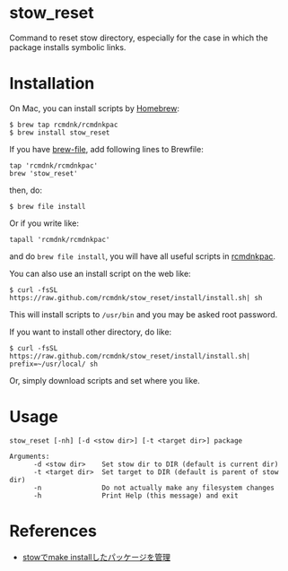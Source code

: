 stow_reset
=========

Command to reset stow directory, especially for the case in which the package installs symbolic links.

# Installation

On Mac, you can install scripts by [Homebrew](https://github.com/mxcl/homebrew):

    $ brew tap rcmdnk/rcmdnkpac
    $ brew install stow_reset

If you have [brew-file](https://github.com/rcmdnk/homebrew-file), add following lines to Brewfile:

    tap 'rcmdnk/rcmdnkpac'
    brew 'stow_reset'

then, do:

    $ brew file install

Or if you write like:

    tapall 'rcmdnk/rcmdnkpac'

and do `brew file install`, you will have all useful scripts in
[rcmdnkpac](https://github.com/rcmdnk/homebrew-rcmdnkpac).

You can also use an install script on the web like:

    $ curl -fsSL https://raw.github.com/rcmdnk/stow_reset/install/install.sh| sh

This will install scripts to `/usr/bin`
and you may be asked root password.

If you want to install other directory, do like:

    $ curl -fsSL https://raw.github.com/rcmdnk/stow_reset/install/install.sh|  prefix=~/usr/local/ sh

Or, simply download scripts and set where you like.
# Usage

    stow_reset [-nh] [-d <stow dir>] [-t <target dir>] package
    
    Arguments:
          -d <stow dir>    Set stow dir to DIR (default is current dir)
          -t <target dir>  Set target to DIR (default is parent of stow dir)
          -n               Do not actually make any filesystem changes
          -h               Print Help (this message) and exit
    
# References

* [stowでmake installしたパッケージを管理](http://rcmdnk.github.io/blog/2013/08/11/computer-linux-windows-cygwin/)
